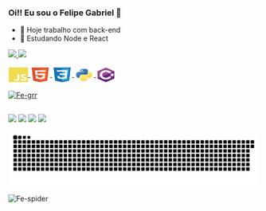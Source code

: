 ### Oi!! Eu sou o Felipe Gabriel 👋

- 🔭 Hoje trabalho com back-end
- 🌱 Estudando Node e React

<div>
  <a href="https://github.com/Fe-grr">
  <img height="180em" src="https://github-readme-stats.vercel.app/api?username=fe-grr&show_icons=true&theme=omni&include_all_commits=true&count_private=true"/>
  <img height="180em" src="https://github-readme-stats.vercel.app/api/top-langs/?username=fe-grr&layout=compact&langs_count=7&theme=omni"/>
</div>
  
  <div style="display: inline_block"><br>
  <img align="center" alt="Fe-Js" height="30" width="40" src="https://raw.githubusercontent.com/devicons/devicon/master/icons/javascript/javascript-plain.svg">
  <img align="center" alt="Fe-HTML" height="30" width="40" src="https://raw.githubusercontent.com/devicons/devicon/master/icons/html5/html5-original.svg">
  <img align="center" alt="Fe-CSS" height="30" width="40" src="https://raw.githubusercontent.com/devicons/devicon/master/icons/css3/css3-original.svg">
  <img align="center" alt="Fe-Python" height="30" width="40" src="https://raw.githubusercontent.com/devicons/devicon/master/icons/python/python-original.svg">
  <img align="center" alt="Fe-Csharp" height="30" width="40" src="https://raw.githubusercontent.com/devicons/devicon/master/icons/csharp/csharp-original.svg">
   <br></br>
  <img src="https://komarev.com/ghpvc/?username=Fe-grr&color=green" alt="Fe-grr"/>
</div>
  
  ##
  
  <div> 
  <a href="https://www.instagram.com/feelip3__/" target="_blank"><img src="https://img.shields.io/badge/-Instagram-%23E4405F?style=for-the-badge&logo=instagram&logoColor=white" target="_blank"></a>
 <a href="https://discord.gg/" target="_blank"><img src="https://img.shields.io/badge/Discord-7289DA?style=for-the-badge&logo=discord&logoColor=white" target="_blank"></a> 
  <a href = "mailto:felipegabresende@gmail.com"><img src="https://img.shields.io/badge/Gmail-D14836?style=for-the-badge&logo=gmail&logoColor=white" target="_blank"></a>
  <a href="https://www.linkedin.com/in/felipe-gabriell/-45875016a" target="_blank"><img src="https://img.shields.io/badge/-LinkedIn-%230077B5?style=for-the-badge&logo=linkedin&logoColor=white" target="_blank"></a> 
 
  ![Snake animation](https://github.com/Fe-grr/Fe-grr/blob/output/github-contribution-grid-snake.svg)
 
</div>
  
  <div>
    <img align="center" alt="Fe-spider" height="250" width="300" src="https://media2.giphy.com/media/tUQqF6Ct1u7EQ/giphy.gif?cid=790b7611ed11f2f4e5d8687a2aacf1a52998b0944dffcfe5&amp;rid=giphy.gif&amp;ct=g">

  </div>
